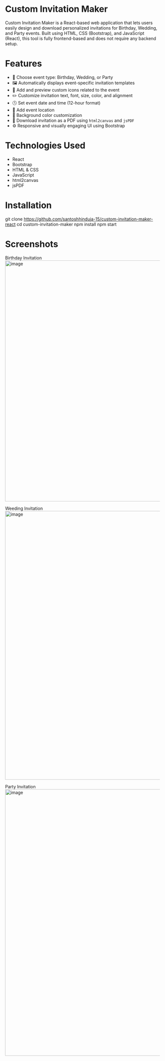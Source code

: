# Custom Invitation Maker
Custom Invitation Maker is a React-based web application that lets users easily design and download personalized invitations for Birthday, Wedding, and Party events. Built using HTML, CSS (Bootstrap), and JavaScript (React), this tool is fully frontend-based and does not require any backend setup.

# Features
- 🎨 Choose event type: Birthday, Wedding, or Party
- 🖼️ Automatically displays event-specific invitation templates
- 🎯 Add and preview custom icons related to the event
- ✏️ Customize invitation text, font, size, color, and alignment
- 🕓 Set event date and time (12-hour format)
- 📍 Add event location
- 🌈 Background color customization
- 🔻 Download invitation as a PDF using `html2canvas` and `jsPDF`
- ⚙️ Responsive and visually engaging UI using Bootstrap

# Technologies Used
- React
- Bootstrap
- HTML & CSS
- JavaScript
- html2canvas
- jsPDF

# Installation
git clone https://github.com/santoshhinduja-15/custom-invitation-maker-react
cd custom-invitation-maker
npm install
npm start

# Screenshots
Birthday Invitation
<img width="1290" height="782" alt="image" src="https://github.com/user-attachments/assets/39d2c08e-522d-48bf-93f6-e27feefa5dea" />

Weeding Invitation
<img width="1434" height="872" alt="image" src="https://github.com/user-attachments/assets/aebeb375-b7a8-4b87-b2ca-fa4648d9cc1e" />

Party Invitation
<img width="1504" height="865" alt="image" src="https://github.com/user-attachments/assets/0af0d4dc-d06f-4d23-aff7-7e9220b8d08a" />
